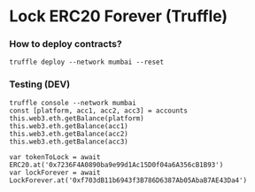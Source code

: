 # Lock ERC20 Forever (Truffle)

### How to deploy contracts?

```
truffle deploy --network mumbai --reset
```

### Testing (DEV)
```
truffle console --network mumbai
const [platform, acc1, acc2, acc3] = accounts
this.web3.eth.getBalance(platform)
this.web3.eth.getBalance(acc1)
this.web3.eth.getBalance(acc2)
this.web3.eth.getBalance(acc3)

var tokenToLock = await ERC20.at('0x7236F4A0890ba9e99d1Ac15D0f04a6A356cB1B93')
var lockForever = await LockForever.at('0xf703dB11b6943f3B786D6387Ab05AbaB7AE43Da4')
```
